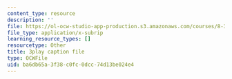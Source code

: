```yaml
---
content_type: resource
description: ''
file: https://ol-ocw-studio-app-production.s3.amazonaws.com/courses/8-333-statistical-mechanics-i-statistical-mechanics-of-particles-fall-2013/ba6db65a3f38c0fc0dcc74d13be024e4_hl4c1P9D8IY.srt
file_type: application/x-subrip
learning_resource_types: []
resourcetype: Other
title: 3play caption file
type: OCWFile
uid: ba6db65a-3f38-c0fc-0dcc-74d13be024e4
---
```


